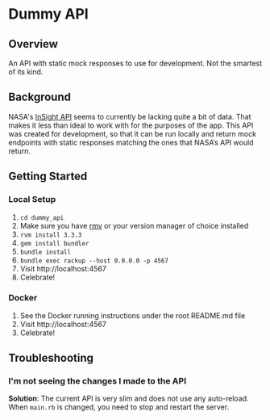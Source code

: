 # Dummy API

## Overview

An API with static mock responses to use for development. Not the smartest of its kind.

## Background

NASA's [InSight API](https://api.nasa.gov/#insight) seems to currently be lacking quite a bit of data.
That makes it less than ideal to work with for the purposes of the app.
This API was created for development, so that it can be run locally and return mock endpoints with static responses matching the ones that NASA’s API would return.

## Getting Started

### Local Setup

1. `cd dummy_api`
1. Make sure you have [rmv](https://rvm.io) or your version manager of choice installed
1. `rvm install 3.3.3`
1. `gem install bundler`
1. `bundle install`
1. `bundle exec rackup --host 0.0.0.0 -p 4567`
1. Visit http://localhost:4567
1. Celebrate!

### Docker

1. See the Docker running instructions under the root README.md file
1. Visit http://localhost:4567
1. Celebrate!

## Troubleshooting

### I'm not seeing the changes I made to the API

**Solution**: The current API is very slim and does not use any auto-reload. When `main.rb` is changed, you need to stop and restart the server.
